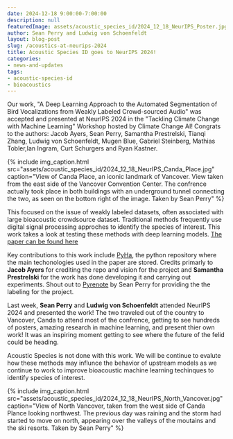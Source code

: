 ```yaml
---
date: 2024-12-18 9:00:00-7:00:00
description: null
featuredImage: assets/acoustic_species_id/2024_12_18_NeurIPS_Poster.jpg
author: Sean Perry and Ludwig von Schoenfeldt
layout: blog-post
slug: /acoustics-at-neurips-2024
title: Acoustic Species ID goes to NeurIPS 2024!
categories:
- news-and-updates
tags:
- acoustic-species-id
- bioacoustics
---
```


Our work, "A Deep Learning Approach to the Automated Segmentation of Bird Vocalizations from Weakly Labeled Crowd-sourced Audio" was accepted and presented at NeurIPS 2024 in the "Tackling Climate Change with Machine Learning" Workshop hosted by Climate Change AI! Congrats to the authors: Jacob Ayers, Sean Perry, Samantha Prestrelski, Tianqi Zhang, Ludwig von Schoenfeldt, Mugen Blue, Gabriel Steinberg, Mathias Tobler,Ian Ingram, Curt Schurgers and Ryan Kastner.

{% include 
    img_caption.html
    src="assets/acoustic_species_id/2024_12_18_NeurIPS_Canda_Place.jpg"
    caption="View of Canda Place, an iconic landmark of Vancover. View taken from the east side of the Vancover Convention Center. The confrence actually took place in both buildings with an underground tunnel connecting the two, as seen on the bottom right of the image. Taken by Sean Perry"
%}

This focused on the issue of weakly labeled datasets, often associated with large bioacoustic crowdsource dataset. Traditional methods frequently use digital signal processing approches to identify the species of interest. This work takes a look at testing these methods with deep learning models. [The paper can be found here](https://www.climatechange.ai/papers/neurips2024/8)

Key contributions to this work include [PyHa](https://github.com/UCSD-E4E/pyha), the python repository where the main techonologies used in the paper are stored. Credits primarly to **Jacob Ayers** for crediting the repo and vision for the project and **Samantha Prestrelski** for the work has done developing it and carrying out experiments. Shout out to [Pyrenote](https://github.com/UCSD-E4E/Pyrenote) by Sean Perry for providing the the labeling for the project. 

Last week, **Sean Perry** and **Ludwig von Schoenfeldt** attended NeurIPS 2024 and presented the work! The two traveled out of the country to Vancover, Canda to attend most of the confrence, getting to see hundreds of posters, amazing research in machine learning, and present thier own work! It was an inspiring moment getting to see where the future of the felid could be heading.

Acoustic Species is not done with this work. We will be continue to evalute how these methods may influnce the behavior of upstream models as we continue to work to improve bioacoustic machine learning techinques to identify species of interest. 

{% include 
    img_caption.html
    src="assets/acoustic_species_id/2024_12_18_NeurIPS_North_Vancover.jpg"
    caption="View of North Vancover, taken from the west side of Canda Plance looking northwest. The previous day was raining and the storm had started to move on north, appearing over the valleys of the moutains and the ski resorts. Taken by Sean Perry" 
%}